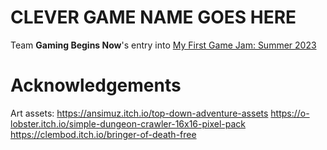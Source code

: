 # CLEVER GAME NAME GOES HERE
Team **Gaming Begins Now**'s entry into [My First Game Jam: Summer 2023](https://itch.io/jam/my-first-game-jam-summer-2023)

# Acknowledgements
Art assets: 
https://ansimuz.itch.io/top-down-adventure-assets
https://o-lobster.itch.io/simple-dungeon-crawler-16x16-pixel-pack
https://clembod.itch.io/bringer-of-death-free
